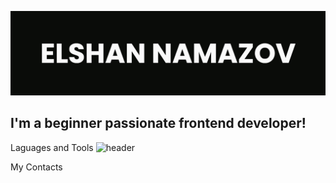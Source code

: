 ![Header](https://github.com/elshanamazov/elshanamazov/blob/main/assets/banner-git.jpg)

## I'm a beginner passionate frontend developer!

Laguages and Tools
![header](https://github.com/elshanamazov/elshanamazov/blob/main/assets/html5.svg>)

My Contacts

